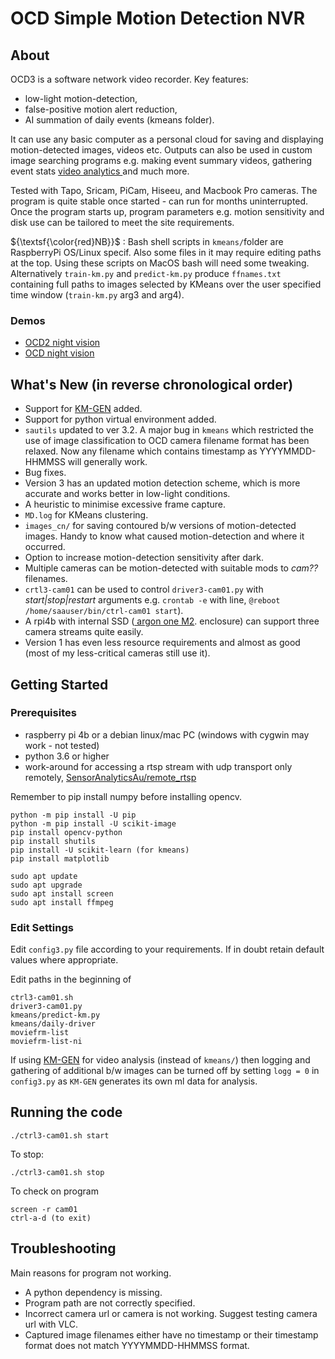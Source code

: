 # OCD Simple Motion Detection NVR

## About
OCD3 is a software network video recorder. Key features: 
* low-light motion-detection, 
* false-positive motion alert reduction,
* AI summation of daily events (kmeans folder). 

It can use any basic computer as a personal cloud for saving and displaying motion-detected images, videos etc. Outputs can also be used in custom image searching programs e.g. making event summary videos, gathering event stats <a href="https://github.com/SensorAnalyticsAus/S-Big_Visual_Analytics"> video analytics </a> and much more. 

Tested with Tapo, Sricam, PiCam, Hiseeu, and Macbook Pro cameras. The program is quite stable once started - can run for months uninterrupted. Once the program starts up, program parameters e.g. motion sensitivity and disk use can be tailored to meet the site requirements. 

${\textsf{\color{red}NB}}$ :
Bash shell scripts in `kmeans/`folder are RaspberryPi OS/Linux specif. Also some files in it may require editing paths at the top. Using these scripts on MacOS bash will need some tweaking. Alternatively `train-km.py` and `predict-km.py` produce `ffnames.txt` containing full paths to images selected by KMeans over the user specified time window (`train-km.py` arg3 and arg4).
### Demos
* <a href="https://youtu.be/SsAoOSjJwRs">OCD2 night vision</a>
* <a href="https://youtu.be/sBTi22CeHho">OCD night vision</a>

## What's New (in reverse chronological order)
* Support for [KM-GEN](https://github.com/SensorAnalyticsAus/KM-GEN) added.
* Support for python virtual environment added.
* `sautils` updated to ver 3.2. A major bug in `kmeans` which restricted the use of image classification to OCD camera filename format has been relaxed. Now any filename which contains timestamp as YYYYMMDD-HHMMSS will generally work.
* Bug fixes.
* Version 3 has an updated motion detection scheme, which is more accurate and works better in low-light conditions.
* A heuristic to minimise excessive frame capture.
* `MD.log` for KMeans clustering.
* `images_cn/` for saving contoured b/w versions of motion-detected images. Handy to know what caused motion-detection and where it occurred. 
* Option to increase motion-detection sensitivity after dark.
* Multiple cameras can be motion-detected with suitable mods to *cam??* filenames.
* `crtl3-cam01` can be used to control `driver3-cam01.py` with *start|stop|restart* arguments e.g. `crontab -e` with line, `@reboot /home/saauser/bin/ctrl-cam01 start`). 
* A rpi4b with internal SSD (<a href="https://www.amazon.com/Argon-Raspberry-Support-B-Key-Compatible/dp/B08MJ3CSW7/ref=sr_1_1_sspa?crid=16TYRP9YTSGYD&keywords=argon+one+m.2+case+for+raspberry+pi+4&qid=1677735790&sprefix=argon+one+%2Caps%2C313&sr=8-1-spons&psc=1&spLa=ZW5jcnlwdGVkUXVhbGlmaWVyPUEzQVRBTE5DME1BQjc5JmVuY3J5cHRlZElkPUEwMTUzMzY1MVRGSlpHV0lVVU9PUyZlbmNyeXB0ZWRBZElkPUEwNzk1MzYzMjdRNDBLUUpSVDk4TyZ3aWRnZXROYW1lPXNwX2F0ZiZhY3Rpb249Y2xpY2tSZWRpcmVjdCZkb05vdExvZ0NsaWNrPXRydWU=argon"> argon one M2</a>. enclosure) can support three camera streams quite easily.
* Version 1 has even less resource requirements and almost as good (most of my less-critical cameras still use it).

## Getting Started

### Prerequisites
* raspberry pi 4b or a debian linux/mac PC (windows with cygwin may work - not tested)
* python 3.6 or higher
* work-around for accessing a rtsp stream with udp transport only remotely, <a href="https://github.com/SensorAnalyticsAus/remote_rtsp">SensorAnalyticsAu/remote_rtsp</a>

Remember to pip install numpy before installing opencv.

```
python -m pip install -U pip
python -m pip install -U scikit-image 
pip install opencv-python
pip install shutils
pip install -U scikit-learn (for kmeans)
pip install matplotlib

sudo apt update
sudo apt upgrade
sudo apt install screen
sudo apt install ffmpeg
```

### Edit Settings

Edit `config3.py` file according to your requirements. If in doubt retain default values where appropriate.

Edit paths in the beginning of 
```
ctrl3-cam01.sh
driver3-cam01.py
kmeans/predict-km.py
kmeans/daily-driver
moviefrm-list
moviefrm-list-ni
```
If using [KM-GEN](https://github.com/SensorAnalyticsAus/KM-GEN) for video analysis (instead of `kmeans/`) then logging and gathering of additional b/w images can be turned off by setting `logg = 0` in `config3.py` as `KM-GEN` generates its own ml data for analysis.

## Running the code
```
./ctrl3-cam01.sh start
```
To stop:
```
./ctrl3-cam01.sh stop
```
To check on program
```
screen -r cam01
ctrl-a-d (to exit)
```
## Troubleshooting
Main reasons for program not working. 
* A python dependency is missing.
* Program path are not correctly specified.
* Incorrect camera url or camera is not working. Suggest testing camera url with VLC.
* Captured image filenames either have no timestamp or their timestamp format does not match YYYYMMDD-HHMMSS format.